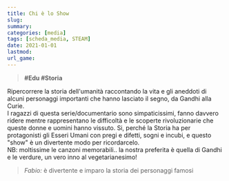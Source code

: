 ```yaml
---
title: Chi è lo Show
slug: 
summary: 
categories: [media]
tags: [scheda_media, STEAM]
date: 2021-01-01
lastmod: 
url_game: 
---
```

> **#Edu #Storia**

Ripercorrere la storia dell'umanità raccontando la vita e gli aneddoti di alcuni personaggi importanti che hanno lasciato il segno, da Gandhi alla Curie.  
I ragazzi di questa serie/documentario sono simpaticissimi, fanno davvero ridere mentre rappresentano le difficoltà e le scoperte rivoluzionarie che queste donne e uomini hanno vissuto.
Si, perché la Storia ha per protagonisti gli Esseri Umani con pregi e difetti, sogni e incubi, e questo "show" è un divertente modo per ricordarcelo.  
NB: moltissime le canzoni memorabili.. la nostra preferita è quella di Gandhi e le verdure, un vero inno al vegetarianesimo!

> *Fabio:*
> è divertente e imparo la storia dei personaggi famosi


